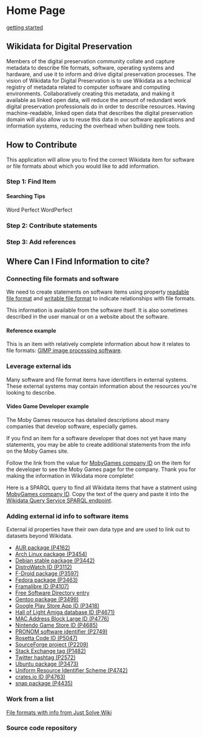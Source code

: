 Home Page
=========

[getting started](getting-started/)

## Wikidata for Digital Preservation
Members of the digital preservation community collate and capture metadata to describe file formats, software, operating systems and hardware, and use it to inform and drive digital preservation processes. The vision of Wikidata for Digital Preservation is to use Wikidata as a technical registry of metadata related to computer software and computing environments. Collaboratively creating this metadata, and making it available as linked open data, will reduce the amount of redundant work digital preservation professionals do in order to describe resources. Having machine-readable, linked open data that describes the digital preservation domain will also allow us to reuse this data in our software applications and information systems, reducing the overhead when building new tools. 




## How to Contribute
This application will allow you to find the correct Wikidata item for software or file formats about which you would like to add information.

### Step 1: Find Item

#### Searching Tips
Word Perfect
WordPerfect

### Step 2: Contribute statements

### Step 3: Add references












## Where Can I Find Information to cite? 

### Connecting file formats and software

We need to create statements on software items using property [readable file format](https://www.wikidata.org/wiki/Property:P1072) and [writable file format](https://www.wikidata.org/wiki/Property:P1072) to indicate relationships with file formats.

This information is available from the software itself. It is also sometimes described in the user manual or on a website about the software.
#### Reference example
This is an item with relatively complete information about how it relates to file formats: [GIMP image processing software](https://www.wikidata.org/wiki/Q8038).

### Leverage external ids
Many software and file format items have identifiers in external systems. These external systems may contain information about the resources you're looking to describe.
#### Video Game Developer example
The Moby Games resource has detailed descriptions about many companies that develop software, especially games.

If you find an item for a software developer that does not yet have many statements, you may be able to create additional statements from the info on the Moby Games site.

Follow the link from the value for [MobyGames company ID](https://www.wikidata.org/wiki/Property:P4773) on the item for the developer to see the Moby Games page for the company. Thank you for making the information in Wikidata more complete! 

Here is a SPARQL query to find all Wikidata items that have a statment using [MobyGames company ID](https://www.wikidata.org/wiki/Property:P4773). Copy the text of the query and paste it into the [Wikidata Query Service SPARQL endpoint](https://query.wikidata.org).
### Adding external id info to software items

External id properties have their own data type and are used to link out to datasets beyond Wikidata.

   * [AUR package (P4162)](https://www.wikidata.org/wiki/Property:P4162)
   * [Arch Linux package (P3454)](https://www.wikidata.org/wiki/Property:P3454)
   * [Debian stable package (P3442)](https://www.wikidata.org/wiki/Property:P3442)
  * [DistroWatch ID (P3112)](https://www.wikidata.org/wiki/Property:P3112)
   * [F-Droid package (P3597)](https://www.wikidata.org/wiki/Property:P3597)
   * [Fedora package (P3463)](https://www.wikidata.org/wiki/Property:P3463)
   * [Framalibre ID (P4107)](https://www.wikidata.org/wiki/Property:P4107)
   * [Free Software Directory entry](https://www.wikidata.org/wiki/Property:P2537)
   * [Gentoo package (P3499)](https://www.wikidata.org/wiki/Property:P3499)
   * [Google Play Store App ID (P3418)](https://www.wikidata.org/wiki/Property:P3418)
   * [Hall of Light Amiga database ID (P4671)](https://www.wikidata.org/wiki/Property:P4671)
   * [MAC Address Block Large ID (P4776)](https://www.wikidata.org/wiki/Property:P4776)
   * [Nintendo Game Store ID (P4685)](https://www.wikidata.org/wiki/Property:P4685)
   * [PRONOM software identifier (P2749)](https://www.wikidata.org/wiki/Property:P2749)
   * [Rosetta Code ID (P5047)](https://www.wikidata.org/wiki/Property:P5407)
   * [SourceForge project (P2209)](https://www.wikidata.org/wiki/Property:P2209)
   * [Stack Exchange tag (P1482)](https://www.wikidata.org/wiki/Property:P1482)
   * [Twitter hashtag (P2572)](https://www.wikidata.org/wiki/Property:P2572)
   * [Ubuntu package (P3473)](https://www.wikidata.org/wiki/Property:P3473)
   * [Uniform Resource Identifier Scheme (P4742)](https://www.wikidata.org/wiki/Property:P4742)
   * [crates.io ID (P4763)](https://www.wikidata.org/wiki/Property:P4763)
   * [snap package (P4435)](https://www.wikidata.org/wiki/Property:P4435)
    
### Work from a list

[File formats with info from Just Solve Wiki](https://www.wikidata.org/wiki/User:YULdigitalpreservation/FileFormatsList)

### Source code repository
